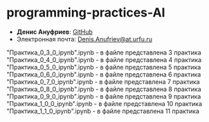 # programming-practices-AI


- **Денис Ануфриев**: [GitHub](https://github.com/turbokriper9)
- Электронная почта: Denis.Anufriev@at.urfu.ru

"Практика_0_3_0_ipynb".ipynb - в файле представлена 3 практика
"Практика_0_4_0_ipynb".ipynb - в файле представлена 4 практика
"Практика_0_5_0_ipynb".ipynb - в файле представлена 5 практика
"Практика_0_6_0_ipynb".ipynb - в файле представлена 6 практика
"Практика_0_7_0_ipynb".ipynb - в файле представлена 7 практика
"Практика_0_8_0_ipynb".ipynb - в файле представлена 8 практика
"Практика_0_9_0_ipynb".ipynb - в файле представлена 9 практика
"Практика_1_0_0_ipynb".ipynb - в файле представлена 10 практика
"Практика_1_1_0_ipynb".ipynb - в файле представлена 11 практика
